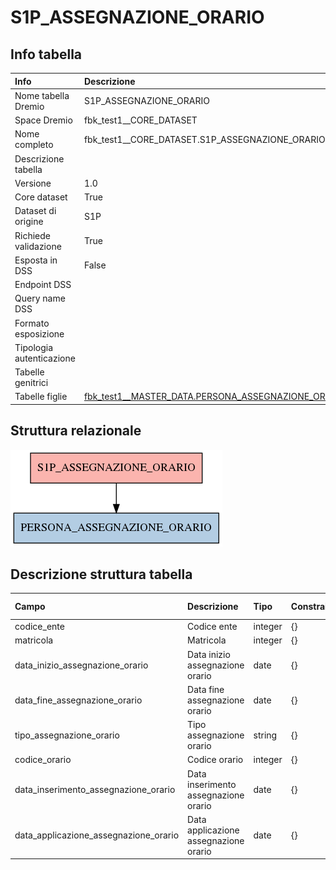 # S1P_ASSEGNAZIONE_ORARIO

## Info tabella

| Info                     | Descrizione                                                                                                                         |
|:-------------------------|:------------------------------------------------------------------------------------------------------------------------------------|
| Nome tabella Dremio      | S1P_ASSEGNAZIONE_ORARIO                                                                                                             |
| Space Dremio             | fbk_test1__CORE_DATASET                                                                                                             |
| Nome completo            | fbk_test1__CORE_DATASET.S1P_ASSEGNAZIONE_ORARIO                                                                                     |
| Descrizione tabella      |                                                                                                                                     |
| Versione                 | 1.0                                                                                                                                 |
| Core dataset             | True                                                                                                                                |
| Dataset di origine       | S1P                                                                                                                                 |
| Richiede validazione     | True                                                                                                                                |
| Esposta in DSS           | False                                                                                                                               |
| Endpoint DSS             |                                                                                                                                     |
| Query name DSS           |                                                                                                                                     |
| Formato esposizione      |                                                                                                                                     |
| Tipologia autenticazione |                                                                                                                                     |
| Tabelle genitrici        |                                                                                                                                     |
| Tabelle figlie           | [fbk_test1__MASTER_DATA.PERSONA_ASSEGNAZIONE_ORARIO](/Documentation/fbk_test1__MASTER_DATA/PERSONA_ASSEGNAZIONE_ORARIO/markdown.md) |

## Struttura relazionale

![S1P_ASSEGNAZIONE_ORARIO](./graph_png.png)

## Descrizione struttura tabella

| Campo                                 | Descrizione                           | Tipo    | Constraints   | Linked data   | errors   |
|:--------------------------------------|:--------------------------------------|:--------|:--------------|:--------------|:---------|
| codice_ente                           | Codice ente                           | integer | {}            |               | {}       |
| matricola                             | Matricola                             | integer | {}            |               | {}       |
| data_inizio_assegnazione_orario       | Data inizio assegnazione orario       | date    | {}            |               | {}       |
| data_fine_assegnazione_orario         | Data fine assegnazione orario         | date    | {}            |               | {}       |
| tipo_assegnazione_orario              | Tipo assegnazione orario              | string  | {}            |               | {}       |
| codice_orario                         | Codice orario                         | integer | {}            |               | {}       |
| data_inserimento_assegnazione_orario  | Data inserimento assegnazione orario  | date    | {}            |               | {}       |
| data_applicazione_assegnazione_orario | Data applicazione assegnazione orario | date    | {}            |               | {}       |
